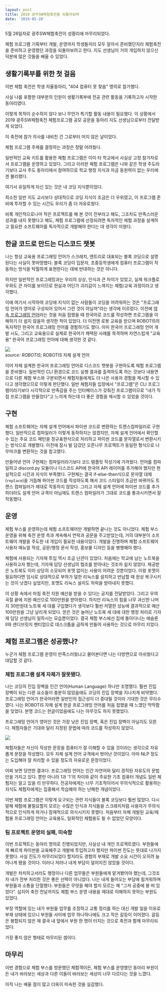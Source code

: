 ```yaml
---
layout: post
title: 2019 광주SW체험축전을 되돌아보며
date: '2019-05-28'
---
```


5월 26일자로 광주SW체험축전이 성황리에 마무리되었다.

체험 프로그램 기획부터 개발, 운영까지 학생들끼리 모두 알아서 준비했던지라 체험축전을 준비하고 운영했던 과정을 되돌아보려고 한다. 지도 선생님이 거의 개입하지 않으신 덕분에 많은 것들을 배울 수 있었다.

## 생활기록부를 위한 첫 걸음
이번 체험 축전은 학생 자율동아리, "404 컴퓨터 못 찾음" 명의로 참가했다.

사실 나를 포함한 대부분의 인원이 생활기록부에 전공 관련 활동을 기록하고자 시작한 동아리였다.

이렇게 목적이 순수하지 않다 보니 무언가 특기할 활동 내용이 필요했다. 이 상황에서 2019 광주SW체험축전 체험프로그램 공모 공문을 동아리 지도 선생님으로부터 전달받게 되었다.

이 축전에 참가 의사를 내비친 건 그로부터 머지 않은 날이었다.

체험 프로그램 주제를 결정하는 과정은 정말 어려웠다.

일반적인 교육 키트를 활용한 체험 프로그램은 이미 타 학교에서 사실상 고정 참가자로서 프로그램을 운영하고 있었다.  그리고 이러한 체험 프로그램은 나와 같은 학생 주도라기보다 교사 주도 동아리에서 참여하므로 학교 행정 지식과 자금 동원력이 없는 우리에겐 불리했다.

여기서 유일하게 자신 있는 것은 내 코딩 지식뿐이었다.

최소한 일반 지도 교사보다 상대적으로 코딩 지식이 조금은 더 우위였고, 이 프로그램 준비에 투자할 수 있는 시간도 우리가 좀 더 자유로웠다.

비록 개인적으로나마 작은 프로젝트를 해 본 것이 전부라고 해도, 그조차도 만족스러운 성과를 내지 못했다고 해도, 체험 프로그램에 선정되려면 독자적인 체험 과정을 설계하고 필요한 소프트웨어를 독자적으로 개발해야 한다는 데 생각이 미쳤다.

## 한글 코드로 만드는 디스코드 챗봇
나는 항상 교육용 프로그래밍 언어가 스크래치, 엔트리로 대표되는 블록 코딩으로 설명된다는 사실이 못마땅했다. 블록 코딩이 입문자, 초중등학생에게 컴퓨터 프로그램이 작동하는 방식을 탁월하게 표현한다는 데에 반대하는 것은 아니다.

하지만 일반적인 프로그래밍과는 우리의 상상, 인식과 큰 차이가 있었고, 실제 워크플로우와도 큰 차이를 보이므로 현실과 어딘가 괴리감이 느껴지는 체험/교육 과정이라고 생각했다.

이에 여기서 시작하여 코딩에 지식이 없는 사람들이 코딩을 어려워하는 것은 "프로그래밍 언어가 영어로 구성되어 있어서 그런 것이 아닐까"라는 생각에 이르렀다.
이전에 [약속 프로그래밍 언어](http://yaksok.org/)라는 것을 처음 접했을 때 한국어로 코드를 작성하면 프로그램을 이해하기 더 쉽지 않을까 생각한 적이 있었다.
더 이전엔 로봇 교육을 받으며 ROBOTIS의 독자적인 한국어 프로그래밍 언어를 경험하기도 했다.
이미 한국어 프로그래밍 언어 개발 시도, 그리고 교육용으로 실제로 한국어가 채택된 사례를 목격하며 자연스럽게 "교육용" 한국어 프로그래밍 언어에 대해 생각한 것 같다.

![](/static/posts/2019-05-28-reviewing-gwangju-sw-festival/roboplus_task_001.png)  
_source: ROBOTIS_; ROBOTIS 자체 설계 언어

이어 자체 설계한 한국어 프로그래밍 언어로 디스코드 챗봇을 구현하도록 체험 프로그램을 준비했다.
일반적인 CLI 환경으로 코드 실행 결과를 출력하도록 하는 것보다 내용면으로 다른 체험 부스와 구분되면서 체험자들에게도 더 나은 사용자 경험을 제시할 수 있다고 생각했으므로 이렇게 판단했다.
일반 체험자들 입장에서 "프로그램"은 CLI 프로그램이라기보다 시각적으로 만족감을 주는 인터페이스가 갖춰진 프로그램이므로 "내가 직접 프로그램을 만들었다"고 느끼게 하는데 더 좋은 경험을 제시할 수 있었을 것이다.

## 구현
체험 소프트웨어는 자체 설계 언어에서 파이썬 코드로 변환하는 트랜스컴파일러로 구현했다.
일반적으로 컴파일러가 이렇게 동작하지는 않겠지만, 자체 설계 언어에서 확인할 수 있는 주요 코드 패턴을 정규표현식으로 처리하고 파이썬 코드를 문자열로서 변환시키는 방식으로 개발했다.
이전에 잠시 발 담갔던 오픈나무 프로젝트가 동일한 형식으로 나무마크를 변환하는 것을 참고했다.

만들어낸 언어 구현체는 컴파일러라기보다 코드 템플릿 작성기에 가까웠다. 언어를 컴파일하고 discord.py 모듈이나 디스코드 API에 한국어 API 레이어를 추가해야 했지만 현실적으로 시간과 지식이 부족했다.
구현체는 결국 if-else-then식으로 문자열 대체(`replace`)을 거듭해 파이썬 코드를 작성하도록 해서 코드 스타일이 조금만 바뀌어도 트랜스 컴파일러가 제대로 작동하지 않았다.
그리고 자체 설계 언어에 파이썬 코드를 추가하더라도 설계 언어 규격이 아님에도 트랜스 컴파일러가 그대로 코드를 통과시키면서 잘 작동했다.

## 운영
체험 부스를 운영하는데 체험 소프트웨어만 개발하면 끝나는 것도 아니었다.
체험 부스 운영을 위해 축전 운영 측과 계속해서 연락과 공문을 주고받았는데, 거의 대부분이 소프트웨어 개발을 주도한 내 개입이 필요한 내용이었다.
개발을 진행하며 체험 소프트웨어 사용자 매뉴얼 작성, 공문/행정 문서 작성, 홍보물 디자인 등을 병행해야 했다.

체험에 사용되는 기자재 투입 역시 조금 난관이 있었다. 처음에는 학교에 남는 노트북을 사용하고자 했는데, 기자재 담당 선생님의 협조를 받아내는 것조차 쉽지 않았다.
제공받은 노트북도 이미 상당히 소모되어 포맷 없이는 사용이 어려운 것뿐이었다. 이왕 포맷이 필요하다면 임시로 상대적으로 부하가 덜한 리눅스를 설치하고 반납할 때 원상 복구시키는 것이 낫겠다 싶었지만, 포맷도 리눅스 설치도 허락을 받아내지 못했다.

이 상황 속에서 마침 축전 지원 예산을 받을 수 있다는 공지를 전달받았다. 그리고 우여곡절 끝에 지원 예산으로 100만원을 받아왔다.
하지만 리눅스의 힘을 너무 과신한 나머지 30만원대 노트북 세 대를 구입했다가 생각보다 훨씬 저열한 성능에 결과적으로 예산 100만원을 그냥 날리게 되었다. 얻은 것은 늘어난 노트북 세 대에 대한 행정 처리로 기자재 담당 선생님이 일하시는 모습뿐이었다.
결국 체험 부스에선 집에 돌아다니는 애슬론 II와 샌디브릿지 펜티엄으로 데스크톱을 급하게 만들어 사용하는 것으로 마무리 지었다.

## 체험 프로그램은 성공했나?
누군가 체험 프로그램 운영이 만족스러웠냐고 물어본다면 나는 다방면으로 아쉬웠다고 대답할 것 같다.

### 체험 프로그램 설계 자체가 잘못됐다.
나는 코딩의 진입 장벽을 인간 언어(Human Language) 하나만 조명했다. 훨씬 진입 장벽이 되는 다른 요소들이 충분히 많았음에도 코딩의 진입 장벽을 지나치게 비약했다.
프로그래밍 언어가 한국어라면 일반인의 접근성이 더 증대될 것이라 기대한 것은 무리수였다. 나는 ROBOTIS 자체 설계 한글 프로그래밍 언어를 처음 접했을 때 느꼈던 막막함을 잊었다. 분명 코드는 한글이었음에도 나는 아무것도 하지 못했었다.

프로그래밍 언어가 영어인 것은 가장 낮은 진입 장벽, 혹은 진입 장벽이 아닐지도 모른다. 체험자들은 기대와 달리 지정된 문법에 따라 코드를 작성하지 않았다.

![](/static/posts/2019-05-28-reviewing-gwangju-sw-festival/eng-cannot.jpg)

체험자들은 자신이 작성한 문장을 컴퓨터가 잘 이해할 수 있을 것이라는 생각으로 자유롭게 문장을 작성했다. 모두 자체 설계 언어 규격에서 벗어난 것이었다. 아마 NLP 정도는 도입해야 잘 처리할 수 있을 정도의 자유로운 문장이었다.

어찌 보면 당연한 결과다.
프로그래밍 언어는 인간 자연어와 달리 경직된 자유도의 문법만을 가지고 있다.
뿐만 아니라 1과 '1'의 차이와 같이 주요한 기초 컴퓨터 개념도 일반 체험자는 알고 있을 리 만무하다. 전공자에게는 너무 기초적이어서 무의식적으로 활용하는 지식도 체험자에게는 집중해서 학습해야 하는 난해한 개념이었다.

이번 체험 프로그램은 이렇게 요구되는 관련 지식들이 블록 코딩보다 훨씬 많았다.
다시 말해 체험에 불필요할지 모르는 수많은 인식과 지식들을 스크래치처럼 사용자가 무의식적으로 인식하게 하거나 잠재적으로 의식시키지 못했다.
처음부터 자체 개발된 교육/체험용 프로그래밍 언어는 교육용도, 일회적인 체험용도 될 수 없었던 모양이다.

### 팀 프로젝트 운영의 실패, 미숙함

이번 프로젝트는 동아리 명의로 진행되었지만, 사실상 내 개인 프로젝트였다.
부원들에게 빠르게 파이썬을 교육해주고 개발에 투입하고자 했지만 파이썬 진도는 뜻대로 나가지 못했다. 사실 진도가 마무리되었다 할지라도 경험의 부재로 개발 소요 시간이 오히려 늘어나게 됐을 것이다.
이러나 저러나 내게 부담이 덜어지진 않았을 것이다.

개발은 차치하고서라도 행정이나 다른 업무들은 부원들에게 맡겨봤어야 했는데, 그것조차 내가 전부 처리한 것은 좋은 선택이 아니었다.
나는 내게 들어오는 부담에 힘겨워하며 부원들과 소통을 단절했다. 부원들은 무엇을 해야 할지 모르는 채 "그저 공중에 붕 떠 있었다". 심지어 축전 전날까지도 체험 부스 운영 내용을 제대로 이해하지 못하는 부원도 있었다.

부장 역할에 있는 내가 부원들 업무를 조정하고 교통 정리를 하는 대신 개발 일을 이유로 부재 상태에 있으니 부원들 사이에 업무 하나하나에도 크고 작은 갈등이 이어졌다.
갈등은 봉합되지 않은 채 결국 내 앞에서 부원 한 명이 터지는 것으로 축전과 함께 마무리되었다.

가장 좋지 않은 형태로 마무리된 셈이다.

## 마무리

이번 경험으로 체험 부스를 방문했던 체험객이든, 체험 부스를 운영했던 동아리 부원이든 내가 바라보는 세상과 다른 이들이 바라보는 세상이 너무 다르다는 것을 느꼈다.

아직 나는 배울 점이 많고 더욱이 미숙한 것을 실감했다.
